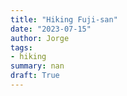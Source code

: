 ```yaml
---
title: "Hiking Fuji-san"
date: "2023-07-15"
author: Jorge
tags:
- hiking
summary: nan
draft: True
---
```


